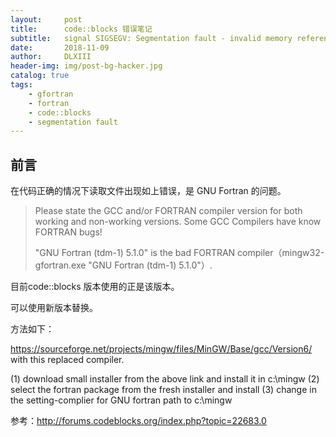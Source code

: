 ```yaml
---
layout:     post
title:      code::blocks 错误笔记
subtitle:   signal SIGSEGV: Segmentation fault - invalid memory reference
date:       2018-11-09
author:     DLXIII
header-img: img/post-bg-hacker.jpg
catalog: true
tags:
    - gfortran
    - fortran
    - code::blocks
    - segmentation fault
---
```



## 前言

在代码正确的情况下读取文件出现如上错误，是 GNU Fortran 的问题。

> Please state the GCC and/or FORTRAN compiler version for both working
> and non-working versions. Some GCC Compilers have know FORTRAN bugs!
> 
> "GNU Fortran (tdm-1) 5.1.0" is the bad FORTRAN compiler（mingw32-gfortran.exe "GNU Fortran (tdm-1) 5.1.0"）.

目前code::blocks 版本使用的正是该版本。


<!--more-->


可以使用新版本替换。

方法如下：

https://sourceforge.net/projects/mingw/files/MinGW/Base/gcc/Version6/ with this replaced compiler.

(1) download small installer from the above link and install it in c:\mingw
(2) select the fortran package from the fresh installer and install
(3) change in the setting-complier for GNU fortran path to c:\mingw

参考：http://forums.codeblocks.org/index.php?topic=22683.0